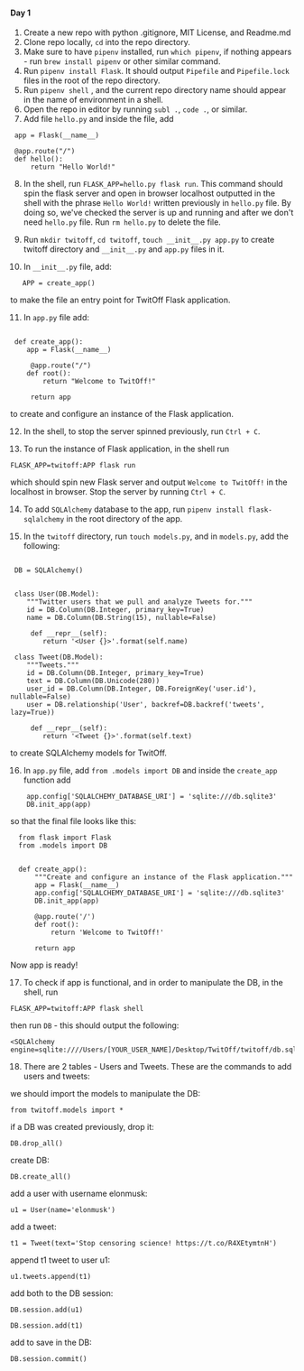 
#### Day 1
1. Create a new repo with python .gitignore, MIT License, and Readme.md
2. Clone repo locally, `cd` into the repo directory.
3. Make sure to have `pipenv` installed, run `which pipenv`, if nothing appears - run `brew install pipenv` or other similar command.
4. Run `pipenv install Flask`. It should output `Pipefile` and `Pipefile.lock` files in the root of the repo directory.
5. Run `pipenv shell` , and the current repo directory name should appear in the name of environment in a shell.
6. Open the repo in editor by running `subl .`, `code .`, or similar.
7. Add file `hello.py` and inside the file, add 

  ```from flask import Flask
   app = Flask(__name__)

   @app.route("/")
   def hello():
       return "Hello World!"
  ``` 
     
8. In the shell, run `FLASK_APP=hello.py flask run`. This command should spin the flask server and open in browser localhost outputted in the shell with the phrase `Hello World!` written previously in `hello.py` file. By doing so, we've checked the server is up and running and after we don't need `hello.py` file. Run `rm hello.py` to delete the file.
9. Run 
 `mkdir twitoff`, 
 `cd twitoff`, 
 `touch __init__.py app.py` 
 to create twitoff directory and `__init__.py` and `app.py` files in it.
 
10. In `__init__.py` file, add:

  ```from .app import create_app
     APP = create_app()
   ```
 
   to make the file an entry point for TwitOff Flask application.
 
11. In `app.py` file add:

  ```from flask import Flask

   def create_app():
      app = Flask(__name__)

       @app.route("/")
      def root():
          return "Welcome to TwitOff!"

       return app
```
 to create and configure an instance of the Flask application.
 
12. In the shell, to stop the server spinned previously, run `Ctrl + C`.

13. To run the instance of Flask application, in the shell run

```FLASK_APP=twitoff:APP flask run```

which should spin new Flask server and output `Welcome to TwitOff!` in the localhost in browser. Stop the server by running `Ctrl + C`.

14. To add `SQLAlchemy` database to the app, run `pipenv install flask-sqlalchemy` in the root directory of the app.

15. In the `twitoff` directory, run `touch models.py`, and in `models.py`, add the following: 

```from flask_sqlalchemy import SQLAlchemy

 DB = SQLAlchemy()


 class User(DB.Model):
    """Twitter users that we pull and analyze Tweets for."""
    id = DB.Column(DB.Integer, primary_key=True)
    name = DB.Column(DB.String(15), nullable=False)

     def __repr__(self):
        return '<User {}>'.format(self.name)

 class Tweet(DB.Model):
    """Tweets."""
    id = DB.Column(DB.Integer, primary_key=True)
    text = DB.Column(DB.Unicode(280))
    user_id = DB.Column(DB.Integer, DB.ForeignKey('user.id'), nullable=False)
    user = DB.relationship('User', backref=DB.backref('tweets', lazy=True))

     def __repr__(self):
        return '<Tweet {}>'.format(self.text)
```
to create SQLAlchemy models for TwitOff.

16. In `app.py` file, add `from .models import DB` and inside the `create_app` function add

``` 
    app.config['SQLALCHEMY_DATABASE_URI'] = 'sqlite:///db.sqlite3'
    DB.init_app(app)
```
 
 so that the final file looks like this:
```
  from flask import Flask
  from .models import DB


  def create_app():
      """Create and configure an instance of the Flask application."""
      app = Flask(__name__)
      app.config['SQLALCHEMY_DATABASE_URI'] = 'sqlite:///db.sqlite3'
      DB.init_app(app)

      @app.route('/')
      def root():
          return 'Welcome to TwitOff!'

      return app
 ```
 Now app is ready!

17. To check if app is functional, and in order to manipulate the DB, in the shell, run 

```
FLASK_APP=twitoff:APP flask shell
```
then run `DB` - this should output the following:

```
<SQLAlchemy engine=sqlite:////Users/[YOUR_USER_NAME]/Desktop/TwitOff/twitoff/db.sqlite3>
```

18. There are 2 tables - Users and Tweets. These are the commands to add users and tweets:

  we should import the models to manipulate the DB:
  ```
  from twitoff.models import *
  
  ``` 
  
  if a DB was created previously, drop it:
  
  ```
  DB.drop_all()
  ```
  create DB:
  
  ```
  DB.create_all()
  ```
  
  add a user with username elonmusk:
  ```
  u1 = User(name='elonmusk')
  ``` 

  add a tweet:
  ```
  t1 = Tweet(text='Stop censoring science! https://t.co/R4XEtymtnH')
  ``` 
  append t1 tweet to user u1:
  ```
  u1.tweets.append(t1)
  ```
  
  add both to the DB session:

  ```
  DB.session.add(u1)
  ```

  ```
  DB.session.add(t1)
  ```  
  
  add to save in the DB:
  ```
  DB.session.commit()
  ``` 


  
